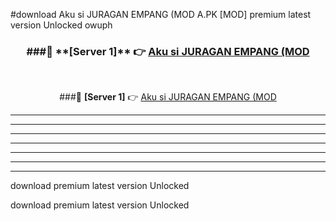 #download Aku si JURAGAN EMPANG (MOD A.PK [MOD] premium latest version Unlocked owuph 



<div align="center">
<h3>###🔹 **[Server 1]** 👉 <a href="https://download1apk.web.app/">Aku si JURAGAN EMPANG (MOD</a></h3><br>


###🔹 **[Server 1]** 👉 <a href="https://download1apk.web.app/">Aku si JURAGAN EMPANG (MOD</a></h3>
</div>



----------------------------------------------------------

----------------------------------------------------------

----------------------------------------------------------

----------------------------------------------------------

----------------------------------------------------------

----------------------------------------------------------

----------------------------------------------------------

download premium latest version Unlocked

download premium latest version Unlocked
